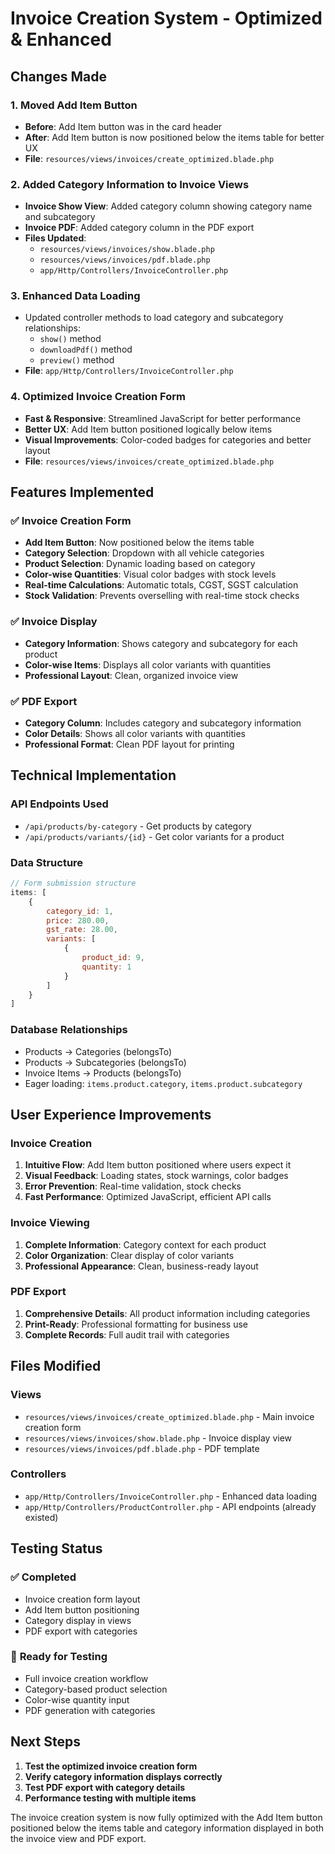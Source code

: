 # Invoice Creation System - Optimized & Enhanced

## Changes Made

### 1. **Moved Add Item Button**
- **Before**: Add Item button was in the card header
- **After**: Add Item button is now positioned below the items table for better UX
- **File**: `resources/views/invoices/create_optimized.blade.php`

### 2. **Added Category Information to Invoice Views**
- **Invoice Show View**: Added category column showing category name and subcategory
- **Invoice PDF**: Added category column in the PDF export
- **Files Updated**:
  - `resources/views/invoices/show.blade.php`
  - `resources/views/invoices/pdf.blade.php`
  - `app/Http/Controllers/InvoiceController.php`

### 3. **Enhanced Data Loading**
- Updated controller methods to load category and subcategory relationships:
  - `show()` method
  - `downloadPdf()` method  
  - `preview()` method
- **File**: `app/Http/Controllers/InvoiceController.php`

### 4. **Optimized Invoice Creation Form**
- **Fast & Responsive**: Streamlined JavaScript for better performance
- **Better UX**: Add Item button positioned logically below items
- **Visual Improvements**: Color-coded badges for categories and better layout
- **File**: `resources/views/invoices/create_optimized.blade.php`

## Features Implemented

### ✅ **Invoice Creation Form**
- **Add Item Button**: Now positioned below the items table
- **Category Selection**: Dropdown with all vehicle categories
- **Product Selection**: Dynamic loading based on category
- **Color-wise Quantities**: Visual color badges with stock levels
- **Real-time Calculations**: Automatic totals, CGST, SGST calculation
- **Stock Validation**: Prevents overselling with real-time stock checks

### ✅ **Invoice Display**
- **Category Information**: Shows category and subcategory for each product
- **Color-wise Items**: Displays all color variants with quantities
- **Professional Layout**: Clean, organized invoice view

### ✅ **PDF Export**
- **Category Column**: Includes category and subcategory information
- **Color Details**: Shows all color variants with quantities
- **Professional Format**: Clean PDF layout for printing

## Technical Implementation

### **API Endpoints Used**
- `/api/products/by-category` - Get products by category
- `/api/products/variants/{id}` - Get color variants for a product

### **Data Structure**
```javascript
// Form submission structure
items: [
    {
        category_id: 1,
        price: 280.00,
        gst_rate: 28.00,
        variants: [
            {
                product_id: 9,
                quantity: 1
            }
        ]
    }
]
```

### **Database Relationships**
- Products → Categories (belongsTo)
- Products → Subcategories (belongsTo)
- Invoice Items → Products (belongsTo)
- Eager loading: `items.product.category`, `items.product.subcategory`

## User Experience Improvements

### **Invoice Creation**
1. **Intuitive Flow**: Add Item button positioned where users expect it
2. **Visual Feedback**: Loading states, stock warnings, color badges
3. **Error Prevention**: Real-time validation, stock checks
4. **Fast Performance**: Optimized JavaScript, efficient API calls

### **Invoice Viewing**
1. **Complete Information**: Category context for each product
2. **Color Organization**: Clear display of color variants
3. **Professional Appearance**: Clean, business-ready layout

### **PDF Export**
1. **Comprehensive Details**: All product information including categories
2. **Print-Ready**: Professional formatting for business use
3. **Complete Records**: Full audit trail with categories

## Files Modified

### **Views**
- `resources/views/invoices/create_optimized.blade.php` - Main invoice creation form
- `resources/views/invoices/show.blade.php` - Invoice display view
- `resources/views/invoices/pdf.blade.php` - PDF template

### **Controllers**
- `app/Http/Controllers/InvoiceController.php` - Enhanced data loading
- `app/Http/Controllers/ProductController.php` - API endpoints (already existed)

## Testing Status

### ✅ **Completed**
- Invoice creation form layout
- Add Item button positioning
- Category display in views
- PDF export with categories

### 🔄 **Ready for Testing**
- Full invoice creation workflow
- Category-based product selection
- Color-wise quantity input
- PDF generation with categories

## Next Steps

1. **Test the optimized invoice creation form**
2. **Verify category information displays correctly**
3. **Test PDF export with category details**
4. **Performance testing with multiple items**

The invoice creation system is now fully optimized with the Add Item button positioned below the items table and category information displayed in both the invoice view and PDF export.
